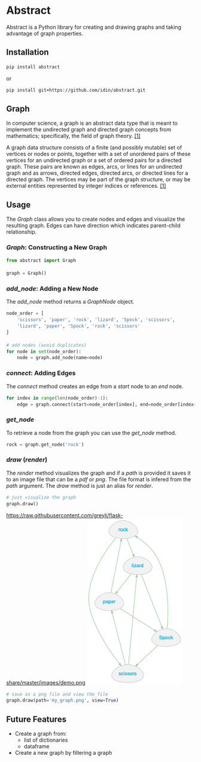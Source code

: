 # Abstract
Abstract is a Python library for creating and drawing graphs 
and taking advantage of graph properties.

## Installation

```bash
pip install abstract
```
or
```bash
pip install git+https://github.com/idin/abstract.git
```


## Graph

In computer science, a graph is an abstract data type that 
is meant to implement the undirected graph and directed graph 
concepts from mathematics; specifically, the field of graph theory. 
[[1]](https://en.wikipedia.org/wiki/Graph_(abstract_data_type))

A graph data structure consists of a finite (and possibly mutable) 
set of vertices or nodes or points, together with a set of 
unordered pairs of these vertices for an undirected graph or 
a set of ordered pairs for a directed graph. These pairs are known 
as edges, arcs, or lines for an undirected graph and as arrows, 
directed edges, directed arcs, or directed lines for a directed graph. 
The vertices may be part of the graph structure, or may be external 
entities represented by integer indices or references. 
[[1]](https://en.wikipedia.org/wiki/Graph_(abstract_data_type))

## Usage

The *Graph* class allows you to create nodes and edges and 
visualize the resulting graph. Edges can have direction which
indicates parent-child relationship.

### *Graph*: Constructing a New Graph
```python
from abstract import Graph

graph = Graph()
```

### *add_node*: Adding a New Node
The *add_node* method returns a *GraphNode* object. 

```python
node_order = [
    'scissors', 'paper', 'rock', 'lizard', 'Spock', 'scissors',
    'lizard', 'paper', 'Spock', 'rock', 'scissors'
]

# add nodes (avoid duplicates)
for node in set(node_order):
    node = graph.add_node(name=node)
```

### *connect*: Adding Edges
The *connect* method creates an edge from a *start* node to an *end* node. 

```python
for index in range(len(node_order)-1):
    edge = graph.connect(start=node_order[index], end=node_order[index+1])
```

### *get_node*
To retrieve a node from the graph you can use the *get_node* method.
```python
rock = graph.get_node('rock')
```

### *draw* (*render*)
The *render* method visualizes the graph and if a *path* is provided it saves it
to an image file that can be a *pdf* or *png*. The file format is infered from 
the *path* argument. The *draw* method is just an alias for *render*.

```python
# just visualize the graph
graph.draw()
```
https://raw.githubusercontent.com/greyli/flask-share/master/images/demo.png
![image of the graph](https://raw.githubusercontent.com/idin/abstract/master/pictures/rock_paper.png)


```python
# save as a png file and view the file
graph.draw(path='my_graph.png', view=True)

```

## Future Features

* Create a graph from:
  * list of dictionaries
  * dataframe
* Create a new graph by filtering a graph
